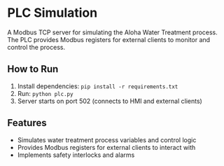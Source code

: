 # PLC Simulation

A Modbus TCP server for simulating the Aloha Water Treatment process. The PLC provides Modbus registers for external clients to monitor and control the process.

## How to Run

1. Install dependencies: `pip install -r requirements.txt`
2. Run: `python plc.py`
3. Server starts on port 502 (connects to HMI and external clients)

## Features

- Simulates water treatment process variables and control logic
- Provides Modbus registers for external clients to interact with
- Implements safety interlocks and alarms
